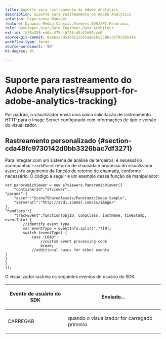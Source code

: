 ```yaml
---
title: Suporte para rastreamento do Adobe Analytics
description: Suporte para rastreamento do Adobe Analytics
solution: Experience Manager
feature: Dynamic Media Classic,Viewers,SDK/API,Panoramic
role: Developer,User,Data Engineer,Data Architect
exl-id: fb58a388-e4da-475d-b726-d5a32e99cce0
source-git-commit: 8aebcacd5abdc23565aab1bc3506c36f055b6439
workflow-type: tm+mt
source-wordcount: '90'
ht-degree: 0%

---
```


# Suporte para rastreamento do Adobe Analytics{#support-for-adobe-analytics-tracking}

Por padrão, o visualizador envia uma única solicitação de rastreamento HTTP para o Image Server configurado com informações de tipo e versão do visualizador.

## Rastreamento personalizado {#section-cda48fc9730142d0bb3326bac7df3271}

Para integrar com um sistema de análise de terceiros, é necessário acompanhar `trackEvent` retorno de chamada e processo do visualizador `eventInfo` argumento da função de retorno de chamada, conforme necessário. O código a seguir é um exemplo dessa função de manipulador:

```
var panoramicViewer = new s7viewers.PanoramicViewer({
	"containerId":"s7viewer",
"params":{
	"asset":"Scene7SharedAssets/PanoramicImage-Sample",
	"serverurl":"http://s7d1.scene7.com/is/image/"
},
"handlers":{
	"trackEvent":function(objID, compClass, instName, timeStamp, eventInfo) {
		//identify event type
		var eventType = eventInfo.split(",")[0];
		switch (eventType) {
			case "LOAD":
				//custom event processing code
				break;
			//additional cases for other events
}
}
}
});
```

O visualizador rastreia os seguintes eventos de usuário do SDK:

<table id="table_5D090E6614974D968E1A93B5727D859C"> 
 <thead> 
  <tr> 
   <th colname="col1" class="entry"> <p>Evento de usuário do SDK </p> </th> 
   <th colname="col2" class="entry"> <p>Enviado... </p> </th> 
  </tr> 
 </thead>
 <tbody> 
  <tr> 
   <td colname="col1"> <p> <span class="codeph"> CARREGAR </span> </p> </td> 
   <td colname="col2"> <p>quando o visualizador for carregado primeiro. </p> </td> 
  </tr> 
 </tbody> 
</table>

